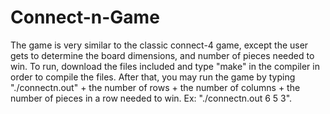 # Connect-n-Game

The game is very similar to the classic connect-4 game, except the user gets to determine the board dimensions, and number of pieces needed to win. To run, download the files included and type "make" in the compiler in order to compile the files. After that, you may run the game by typing "./connectn.out" + the number of rows + the number of columns + the number of pieces in a row needed to win. Ex: "./connectn.out 6 5 3".
